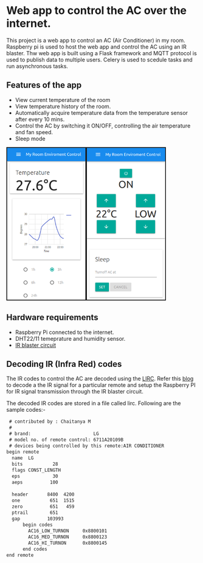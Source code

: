 # Web app to control the AC over the internet.
This project is a web app to control an AC (Air Conditioner) in my room. Raspberry pi is used to host the web app and control the AC using an IR blaster.
Thw web app is built using a Flask framework and MQTT protocol is used to publish data to multiple users. Celery is used to scedule tasks and run asynchronous tasks.

## Features of the app

* View current temperature of the room
* View temperature history of the room.
* Automatically acquire temperature data from the temperature sensor after every 10 mins.
* Control the AC by switching it ON/OFF, controlling the air temperature and fan speed.
* Sleep mode

<img src = "images/web_app_01.png" height = "400" border = "2"><img src = "images/web_app_02.png" height = "400" border = "2">

## Hardware requirements

* Raspberry Pi connected to the internet.
* DHT22/11 temeprature and humidity sensor.
* [IR blaster circuit](https://cdn.instructables.com/F1I/Y78D/JE94HH0B/F1IY78DJE94HH0B.LARGE.jpg) 

## Decoding IR (Infra Red) codes

The IR codes to control the AC are decoded using the [LIRC](http://www.lirc.org/). Refer this [blog](http://alexba.in/blog/2013/01/06/setting-up-lirc-on-the-raspberrypi/) to decode a the IR signal for a particular remote and setup the Raspberry PI for IR signal transmission through the IR blaster circuit.

The decoded IR codes are stored in a file called lirc. Following are the sample codes:-

```
 # contributed by : Chaitanya M
 #
 # brand:                       LG
 # model no. of remote control: 6711A20109B
 # devices being controlled by this remote:AIR CONDITIONER
begin remote
  name  LG
  bits           28
  flags CONST_LENGTH
  eps            30
  aeps          100

  header       8400  4200
  one           651  1515
  zero          651   459
  ptrail        651
  gap          103993
      begin codes
        AC16_LOW_TURNON		0x8800101
        AC16_MED_TURNON		0x8800123
        AC16_HI_TURNON		0x8800145      
      end codes
end remote
```


